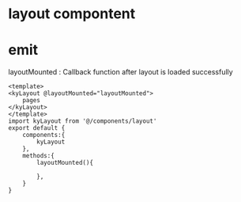 # layout compontent

# emit
layoutMounted : Callback function after layout is loaded successfully

```
<template>
<kyLayout @layoutMounted="layoutMounted">
    pages
</kyLayout>
</template>
import kyLayout from '@/components/layout'
export default {
    components:{
        kyLayout
    },
    methods:{
        layoutMounted(){

        },
    }
}
```

